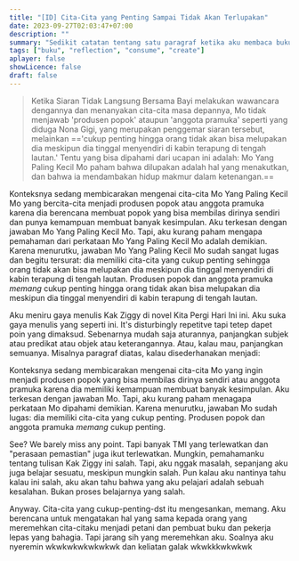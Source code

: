 ```yaml
---
title: "[ID] Cita-Cita yang Penting Sampai Tidak Akan Terlupakan"
date: 2023-09-27T02:03:47+07:00
description: "" 
summary: "Sedikit catatan tentang satu paragraf ketika aku membaca buku Kita Pergi Hari Ini karya Ziggy Zezsyazeoviennazabrizkie."
tags: ["buku", "reflection", "consume", "create"]
aplayer: false
showLicence: false
draft: false
---
```



> Ketika Siaran Tidak Langsung Bersama Bayi melakukan wawancara dengannya dan menanyakan cita-cita masa depannya, Mo tidak menjawab 'produsen popok' ataupun 'anggota pramuka' seperti yang diduga Nona Gigi, yang merupakan penggemar siaran tersebut, melainkan =='cukup penting hingga orang tidak akan bisa melupakan dia meskipun dia tinggal menyendiri di kabin terapung di tengah lautan.' Tentu yang bisa dipahami dari ucapan ini adalah: Mo Yang Paling Kecil Mo paham bahwa dilupakan adalah hal yang menakutkan, dan bahwa ia mendambakan hidup makmur dalam ketenangan.==

Konteksnya sedang membicarakan mengenai cita-cita Mo Yang Paling Kecil Mo yang bercita-cita menjadi produsen popok atau anggota pramuka karena dia berencana membuat popok yang bisa membilas dirinya sendiri dan punya kemampuan membuat banyak kesimpulan. Aku terkesan dengan jawaban Mo Yang Paling Kecil Mo. Tapi, aku kurang paham mengapa pemahaman dari perkataan Mo Yang Paling Kecil Mo adalah demikian. Karena menurutku, jawaban Mo Yang Paling Kecil Mo sudah sangat lugas dan begitu tersurat: dia memiliki cita-cita yang cukup penting sehingga orang tidak akan bisa melupakan dia meskipun dia tinggal menyendiri di kabin terapung di tengah lautan. Produsen popok dan anggota pramuka *memang* cukup penting hingga orang tidak akan bisa melupakan dia meskipun dia tinggal menyendiri di kabin terapung di tengah lautan.

Aku meniru gaya menulis Kak Ziggy di novel Kita Pergi Hari Ini ini. Aku suka gaya menulis yang seperti ini. It's disturbingly repetitve tapi tetep dapet poin yang dimaksud. Sebenarnya mudah saja aturannya, panjangkan subjek atau predikat atau objek atau keterangannya. Atau, kalau mau, panjangkan semuanya. Misalnya paragraf diatas, kalau disederhanakan menjadi:

Konteksnya sedang membicarakan mengenai cita-cita Mo yang ingin menjadi produsen popok yang bisa membilas dirinya sendiri atau anggota pramuka karena dia memiliki kemampuan membuat banyak kesimpulan. Aku terkesan dengan jawaban Mo. Tapi, aku kurang paham menagapa perkataan Mo dipahami demikian. Karena menurutku, jawaban Mo sudah lugas: dia memiliki cita-cita yang cukup penting. Produsen popok dan anggota pramuka *memang* cukup penting.

See? We barely miss any point. Tapi banyak TMI yang terlewatkan dan "perasaan pemastian" juga ikut terlewatkan. Mungkin, pemahamanku tentang tulisan Kak Ziggy ini salah. Tapi, aku nggak masalah, sepanjang aku juga belajar sesuatu, meskipun mungkin salah. Pun kalau aku nantinya tahu kalau ini salah, aku akan tahu bahwa yang aku pelajari adalah sebuah kesalahan. Bukan proses belajarnya yang salah.

Anyway. Cita-cita yang cukup-penting-dst itu mengesankan, memang. Aku berencana untuk mengatakan hal yang sama kepada orang yang meremehkan cita-citaku menjadi petani dan pembuat buku dan pekerja lepas yang bahagia. Tapi jarang sih yang meremehkan aku. Soalnya aku nyeremin wkwkwkwkwkwkwk dan keliatan galak wkwkkkwkwkwk